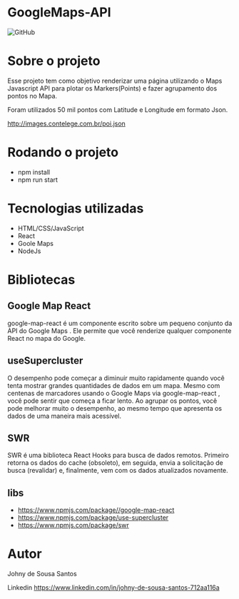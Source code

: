 # GoogleMaps-API
![GitHub](https://img.shields.io/github/license/Johny-Fullstack/GoogleMaps-API)

# Sobre o projeto

Esse projeto  tem como  objetivo  renderizar uma página utilizando o Maps Javascript API para plotar os Markers(Points) e fazer agrupamento dos pontos no Mapa.

Foram utilizados 50 mil pontos com Latitude e  Longitude em formato Json.

http://images.contelege.com.br/poi.json

# Rodando o projeto

- npm install
- npm run start

#  Tecnologias utilizadas

- HTML/CSS/JavaScript
-  React
-  Goole Maps
-  NodeJs

# Bibliotecas

## Google Map React

google-map-react é um componente escrito sobre um pequeno conjunto da API do Google Maps . 
Ele permite que você renderize qualquer componente React no mapa do Google.


## useSupercluster

O desempenho pode começar a diminuir muito rapidamente quando você tenta mostrar grandes quantidades de dados em um mapa. Mesmo com centenas de marcadores usando o Google Maps via google-map-react , você pode sentir que começa a ficar lento. Ao agrupar os pontos, você pode melhorar muito o desempenho, ao mesmo tempo que apresenta os dados de uma maneira mais acessível.


## SWR 

SWR é uma biblioteca React Hooks para busca de dados remotos.
Primeiro retorna os dados do cache (obsoleto), em seguida, envia a solicitação de busca (revalidar) e, finalmente, vem com os dados atualizados novamente.


## libs

- https://www.npmjs.com/package//google-map-react
- https://www.npmjs.com/package/use-supercluster
- https://www.npmjs.com/package/swr

# Autor

Johny de Sousa Santos

Linkedin
https://www.linkedin.com/in/johny-de-sousa-santos-712aa116a

